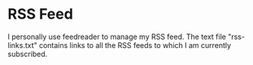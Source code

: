 # RSS Feed

I personally use feedreader to manage my RSS feed. 
The text file "rss-links.txt" contains links to all the RSS feeds to which I am currently subscribed.
